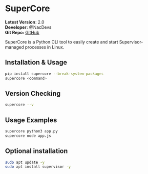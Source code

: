 # SuperCore

**Letest Version:** 2.0  
**Developer:** @NacDevs  
**Git Repo:** [GitHub](https://github.com/yuvrajmodz/SuperCore)

SuperCore is a Python CLI tool to easily create and start Supervisor-managed processes in Linux.

## Installation & Usage

```bash
pip install supercore --break-system-packages
supercore <command>
```

## Version Checking

```bash
supercore --v
```

## Usage Examples

```bash
supercore python3 app.py
supercore node app.js
```

## Optional installation

```bash
sudo apt update -y
sudo apt install supervisor -y
```
